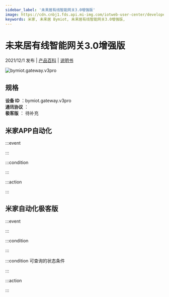 ```yaml
---
sidebar_label: '未来居有线智能网关3.0增强版'
image: https://cdn.cnbj1.fds.api.mi-img.com/iotweb-user-center/developer_1679048030244ZumD9RvC.png?GalaxyAccessKeyId=AKVGLQWBOVIRQ3XLEW&Expires=9223372036854775807&Signature=rie/9HxbyUFUWsw9oD17iT0PwlA=
keywords: 米家, 未来居 Bymiot, 未来居有线智能网关3.0增强版, 
---
```

# 未来居有线智能网关3.0增强版

2021/12/1 发布 | [产品百科](https://home.mi.com/webapp/content/baike/product/index.html?model=bymiot.gateway.v3pro/) | [说明书](https://home.mi.com/views/introduction.html?model=bymiot.gateway.v3pro&region=cn)

![bymiot.gateway.v3pro](https://cdn.cnbj1.fds.api.mi-img.com/iotweb-user-center/developer_1679048030244ZumD9RvC.png?GalaxyAccessKeyId=AKVGLQWBOVIRQ3XLEW&Expires=9223372036854775807&Signature=rie/9HxbyUFUWsw9oD17iT0PwlA=)

## 规格  
> 
**设备 ID** ：bymiot.gateway.v3pro  
**通讯协议** ：  
**极客版**  ： 待补充 


## 米家APP自动化  

:::event  

:::

:::condition  

:::

:::action   

:::

## 米家自动化极客版  

:::event  

:::

:::condition  

:::

:::condition 可查询的状态条件  

:::

:::action  

:::

        
